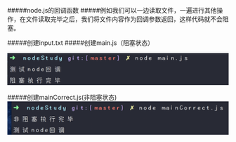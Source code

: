 #####node.js的回调函数
#####例如我们可以一边读取文件，一遍进行其他操作，在文件读取完毕之后，我们将文件内容作为回调参数返回，这样代码就不会阻塞。

#####创建input.txt
#####创建main.js（阻塞状态）

<img src="img/zs.png"></img>

#####创建mainCorrect.js(非阻塞状态)
<img src="img/fzs.png"></img>


